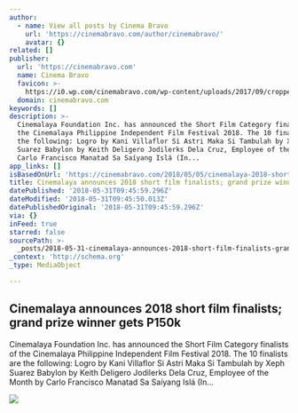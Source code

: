 ```yaml
---
author:
  - name: View all posts by Cinema Bravo
    url: 'https://cinemabravo.com/author/cinemabravo/'
    avatar: {}
related: []
publisher:
  url: 'https://cinemabravo.com'
  name: Cinema Bravo
  favicon: >-
    https://i0.wp.com/cinemabravo.com/wp-content/uploads/2017/09/cropped-cinema-bravo-square-logo.jpg?fit=192%2C192&ssl=1
  domain: cinemabravo.com
keywords: []
description: >-
  Cinemalaya Foundation Inc. has announced the Short Film Category finalists of
  the Cinemalaya Philippine Independent Film Festival 2018. The 10 finalists are
  the following: Logro by Kani Villaflor Si Astri Maka Si Tambulah by Xeph
  Suarez Babylon by Keith Deligero Jodilerks Dela Cruz, Employee of the Month by
  Carlo Francisco Manatad Sa Saíyang Islá (In...
app_links: []
isBasedOnUrl: 'https://cinemabravo.com/2018/05/05/cinemalaya-2018-short-films/'
title: Cinemalaya announces 2018 short film finalists; grand prize winner gets P150k
datePublished: '2018-05-31T09:45:59.296Z'
dateModified: '2018-05-31T09:45:50.013Z'
datePublishedOriginal: '2018-05-31T09:45:59.296Z'
via: {}
inFeed: true
starred: false
sourcePath: >-
  _posts/2018-05-31-cinemalaya-announces-2018-short-film-finalists-grand-prize.md
_context: 'http://schema.org'
_type: MediaObject

---
```

<article style=""><h1>Cinemalaya announces 2018 short film finalists; grand prize winner gets P150k</h1><p>Cinemalaya Foundation Inc. has announced the Short Film Category finalists of the Cinemalaya Philippine Independent Film Festival 2018. The 10 finalists are the following: Logro by Kani Villaflor Si Astri Maka Si Tambulah by Xeph Suarez Babylon by Keith Deligero Jodilerks Dela Cruz, Employee of the Month by Carlo Francisco Manatad Sa Saíyang Islá (In...</p><img src="https://i0.wp.com/cinemabravo.com/wp-content/uploads/2016/08/cinemalaya-film-festival-2017.png?fit=800%2C419&amp;ssl=1" /></article>